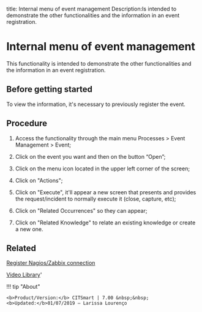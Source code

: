 title: Internal menu of event management
Description:Is intended to demonstrate the other functionalities and the information in an event registration.
# Internal menu of event management

This functionality is intended to demonstrate the other functionalities and the information in an event registration.

Before getting started
--------------------------

To view the information, it's necessary to previously register the event.

Procedure
-------------

1.  Access the functionality through the main menu Processes \> Event Management
    \> Event;

2.  Click on the event you want and then on the button “Open”;

3.  Click on the menu icon located in the upper left corner of the screen;

4.  Click on "Actions";

5.  Click on "Execute", it'll appear a new screen that presents and provides the
    request/incident to normally execute it (close, capture, etc);

6.  Click on "Related Occurrences" so they can appear;

7.  Click on "Related Knowledge" to relate an existing knowledge or create a new
    one.

Related
-----------

[Register Nagios/Zabbix connection](/en-us/citsmart-7/processes/event/configuration/register-nagios-zabbix-connection.html)

<i class='fa fa-youtube-play  fa-2x' style='color:#97ce17;vertical-align: middle;'> </i> [Video Library](https://www.youtube.com/playlist?list=PLB5qK2uzf2ROlR1PEYuzoujqNuxz50uRX)'

!!! tip "About"

    <b>Product/Version:</b> CITSmart | 7.00 &nbsp;&nbsp;
    <b>Updated:</b>01/07/2019 – Larissa Lourenço
